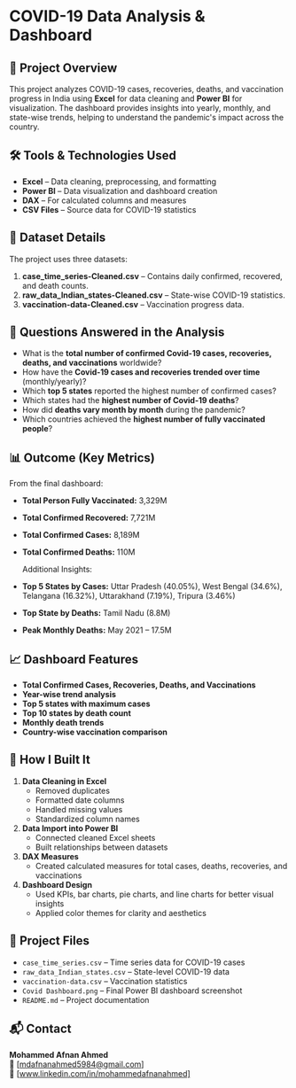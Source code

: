 # COVID-19 Data Analysis & Dashboard

## 📌 Project Overview
This project analyzes COVID-19 cases, recoveries, deaths, and vaccination progress in India using **Excel** for data cleaning and **Power BI** for visualization. The dashboard provides insights into yearly, monthly, and state-wise trends, helping to understand the pandemic's impact across the country.

## 🛠 Tools & Technologies Used
- **Excel** – Data cleaning, preprocessing, and formatting
- **Power BI** – Data visualization and dashboard creation
- **DAX** – For calculated columns and measures
- **CSV Files** – Source data for COVID-19 statistics

## 📂 Dataset Details
The project uses three datasets:
1. **case_time_series-Cleaned.csv** – Contains daily confirmed, recovered, and death counts.
2. **raw_data_Indian_states-Cleaned.csv** – State-wise COVID-19 statistics.
3. **vaccination-data-Cleaned.csv** – Vaccination progress data.

## **📌 Questions Answered in the Analysis**

- What is the **total number of confirmed Covid-19 cases, recoveries, deaths, and vaccinations** worldwide?  
- How have the **Covid-19 cases and recoveries trended over time** (monthly/yearly)?  
- Which **top 5 states** reported the highest number of confirmed cases?  
- Which states had the **highest number of Covid-19 deaths**?  
- How did **deaths vary month by month** during the pandemic?  
- Which countries achieved the **highest number of fully vaccinated people**?

## 📊 Outcome (Key Metrics)
From the final dashboard:
- **Total Person Fully Vaccinated:** 3,329M  
- **Total Confirmed Recovered:** 7,721M  
- **Total Confirmed Cases:** 8,189M  
- **Total Confirmed Deaths:** 110M

  Additional Insights:
- **Top 5 States by Cases:** Uttar Pradesh (40.05%), West Bengal (34.6%), Telangana (16.32%), Uttarakhand (7.19%), Tripura (3.46%)
- **Top State by Deaths:** Tamil Nadu (8.8M)
- **Peak Monthly Deaths:** May 2021 – 17.5M
  
## 📈 Dashboard Features
- **Total Confirmed Cases, Recoveries, Deaths, and Vaccinations**
- **Year-wise trend analysis**
- **Top 5 states with maximum cases**
- **Top 10 states by death count**
- **Monthly death trends**
- **Country-wise vaccination comparison**

## 🚀 How I Built It
1. **Data Cleaning in Excel**
   - Removed duplicates
   - Formatted date columns
   - Handled missing values
   - Standardized column names
2. **Data Import into Power BI**
   - Connected cleaned Excel sheets
   - Built relationships between datasets
3. **DAX Measures**
   - Created calculated measures for total cases, deaths, recoveries, and vaccinations
4. **Dashboard Design**
   - Used KPIs, bar charts, pie charts, and line charts for better visual insights
   - Applied color themes for clarity and aesthetics

## 📁 Project Files
- `case_time_series.csv` – Time series data for COVID-19 cases
- `raw_data_Indian_states.csv` – State-level COVID-19 data
- `vaccination-data.csv` – Vaccination statistics
- `Covid Dashboard.png` – Final Power BI dashboard screenshot
- `README.md` – Project documentation

## 📬 Contact
**Mohammed Afnan Ahmed**  
📧 [mdafnanahmed5984@gmail.com]  
💼 [www.linkedin.com/in/mohammedafnanahmed]  
